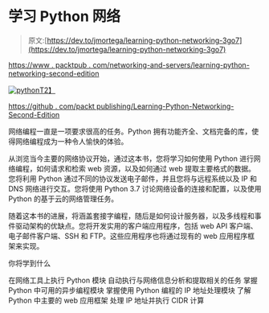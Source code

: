 # 学习 Python 网络

> 原文:[https://dev.to/jmortega/learning-python-networking-3go7](https://dev.to/jmortega/learning-python-networking-3go7)

[https://www . packtpub . com/networking-and-servers/learning-python-networking-second-edition](https://www.packtpub.com/networking-and-servers/learning-python-networking-second-edition)

[![python](../Images/d927fe0793ede5d55a7d24e5de704514.png)T2】](https://res.cloudinary.com/practicaldev/image/fetch/s--VwtOAtrI--/c_limit%2Cf_auto%2Cfl_progressive%2Cq_auto%2Cw_880/https://i.imgur.com/JtYW9ld.png)

[https://github . com/packt publishing/Learning-Python-Networking-Second-Edition](https://github.com/PacktPublishing/Learning-Python-Networking-Second-Edition)

网络编程一直是一项要求很高的任务。Python 拥有功能齐全、文档完备的库，使得网络编程成为一种令人愉快的体验。

从浏览当今主要的网络协议开始，通过这本书，您将学习如何使用 Python 进行网络编程，如何请求和检索 web 资源，以及如何通过 web 提取主要格式的数据。您将利用 Python 通过不同的协议发送电子邮件，并且您将与远程系统以及 IP 和 DNS 网络进行交互。您将使用 Python 3.7 讨论网络设备的连接和配置，以及使用 Python 的基于云的网络管理任务。

随着这本书的进展，将涵盖套接字编程，随后是如何设计服务器，以及多线程和事件驱动架构的优缺点。您将开发实用的客户端应用程序，包括 web API 客户端、电子邮件客户端、SSH 和 FTP。这些应用程序也将通过现有的 web 应用程序框架来实现。

你将学到什么

在网络工具上执行 Python 模块
自动执行与网络信息分析和提取相关的任务
掌握 Python 中可用的异步编程模块
掌握使用 Python 编程的 IP 地址处理模块
了解 Python 中主要的 web 应用框架
处理 IP 地址并执行 CIDR 计算